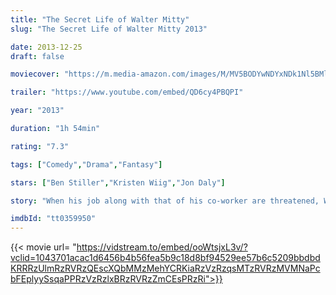 ```yaml
---
title: "The Secret Life of Walter Mitty"
slug: "The Secret Life of Walter Mitty 2013"

date: 2013-12-25
draft: false

moviecover: "https://m.media-amazon.com/images/M/MV5BODYwNDYxNDk1Nl5BMl5BanBnXkFtZTgwOTAwMTk2MDE@._V1_UX182_CR0,0,182,268_AL_.jpg"

trailer: "https://www.youtube.com/embed/QD6cy4PBQPI"

year: "2013"

duration: "1h 54min"

rating: "7.3"

tags: ["Comedy","Drama","Fantasy"]

stars: ["Ben Stiller","Kristen Wiig","Jon Daly"]

story: "When his job along with that of his co-worker are threatened, Walter takes action in the real world embarking on a global journey that turns into an adventure more extraordinary than anything he could have ever imagined."

imdbId: "tt0359950"
---
```


{{< movie url= "https://vidstream.to/embed/ooWtsjxL3v/?vclid=1043701acac1d6456b4b56fea5b9c18d8bf94529ee57b6c5209bbdbdKRRRzUlmRzRVRzQEscXQbMMzMehYCRKiaRzVzRzqsMTzRVRzMVMNaPcbFEplyySsqaPPRzVzRzlxBRzRVRzZmCEsPRzRi">}}
